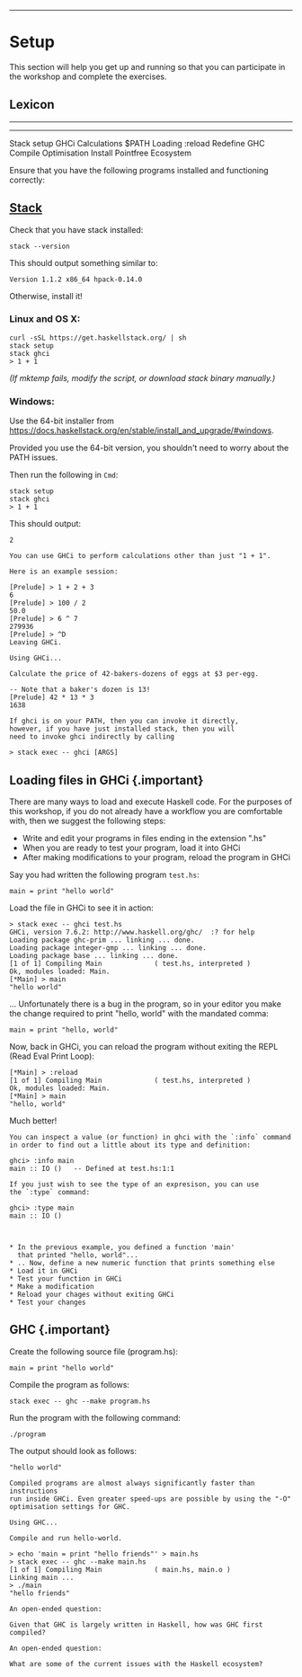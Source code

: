 
----

Setup
=====

This section will help you get up and running so that you
can participate in the workshop and complete the exercises.

## Lexicon

-----------       -------------     ------------
-----------       -------------     ------------
Stack             setup             GHCi
Calculations      $PATH             Loading
:reload           Redefine          GHC
Compile           Optimisation      Install
Pointfree         Ecosystem

<div class="important">
Ensure that you have the following programs installed and functioning correctly:

## [Stack](https://docs.haskellstack.org/en/stable/README/)

Check that you have stack installed:

```shell
stack --version
```

This should output something similar to:

    Version 1.1.2 x86_64 hpack-0.14.0

Otherwise, install it!

### Linux and OS X:

```shell
curl -sSL https://get.haskellstack.org/ | sh
stack setup
stack ghci
> 1 + 1
```

_(If mktemp fails, modify the script, or download stack binary manually.)_

### Windows:

Use the 64-bit installer from <https://docs.haskellstack.org/en/stable/install_and_upgrade/#windows>.

Provided you use the 64-bit version, you shouldn't need to worry about the PATH issues.

Then run the following in `Cmd`:

```shell
stack setup
stack ghci
> 1 + 1
```

This should output:

    2

</div>

```real
You can use GHCi to perform calculations other than just "1 + 1".

Here is an example session:

[Prelude] > 1 + 2 + 3
6
[Prelude] > 100 / 2
50.0
[Prelude] > 6 ^ 7
279936
[Prelude] > ^D
Leaving GHCi.
```

```instruction
Using GHCi...

Calculate the price of 42-bakers-dozens of eggs at $3 per-egg.
```

```answer
-- Note that a baker's dozen is 13!
[Prelude] 42 * 13 * 3
1638
```

```note
If ghci is on your PATH, then you can invoke it directly,
however, if you have just installed stack, then you will
need to invoke ghci indirectly by calling

> stack exec -- ghci [ARGS]

```


## Loading files in GHCi {.important}

There are many ways to load and execute Haskell code. For the purposes of this workshop,
if you do not already have a workflow you are comfortable with, then we suggest the
following steps:

* Write and edit your programs in files ending in the extension ".hs"
* When you are ready to test your program, load it into GHCi
* After making modifications to your program, reload the program in GHCi

Say you had written the following program `test.hs`:

~~~{data-language=haskell data-filter=./resources/scripts/check.sh}
main = print "hello world"
~~~

Load the file in GHCi to see it in action:

```shell
> stack exec -- ghci test.hs
GHCi, version 7.6.2: http://www.haskell.org/ghc/  :? for help
Loading package ghc-prim ... linking ... done.
Loading package integer-gmp ... linking ... done.
Loading package base ... linking ... done.
[1 of 1] Compiling Main             ( test.hs, interpreted )
Ok, modules loaded: Main.
[*Main] > main
"hello world"
```

... Unfortunately there is a bug in the program, so in your editor you
make the change required to print "hello, world" with the mandated comma:

~~~{data-language=haskell data-filter=./resources/scripts/check.sh}
main = print "hello, world"
~~~

Now, back in GHCi, you can reload the program without exiting the
REPL (Read Eval Print Loop):

```shell
[*Main] > :reload
[1 of 1] Compiling Main             ( test.hs, interpreted )
Ok, modules loaded: Main.
[*Main] > main
"hello, world"
```

Much better!

```real
You can inspect a value (or function) in ghci with the `:info` command
in order to find out a little about its type and definition:

ghci> :info main
main :: IO ()   -- Defined at test.hs:1:1

If you just wish to see the type of an expresison, you can use
the `:type` command:

ghci> :type main
main :: IO ()
```

```instruction


* In the previous example, you defined a function 'main'
  that printed "hello, world"...
* .. Now, define a new numeric function that prints something else
* Load it in GHCi
* Test your function in GHCi
* Make a modification
* Reload your chages without exiting GHCi
* Test your changes
```

## GHC {.important}

Create the following source file (program.hs):

~~~{data-language="haskell"}
main = print "hello world"
~~~

Compile the program as follows:

```shell
stack exec -- ghc --make program.hs
```

Run the program with the following command:

```shell
./program
```

The output should look as follows:

```text
"hello world"
```

```real
Compiled programs are almost always significantly faster than instructions
run inside GHCi. Even greater speed-ups are possible by using the "-O"
optimisation settings for GHC.
```

```instruction
Using GHC...

Compile and run hello-world.
```

```answer
> echo 'main = print "hello friends"' > main.hs
> stack exec -- ghc --make main.hs
[1 of 1] Compiling Main             ( main.hs, main.o )
Linking main ...
> ./main
"hello friends"
```

```open
An open-ended question:

Given that GHC is largely written in Haskell, how was GHC first compiled?
```

```open
An open-ended question:

What are some of the current issues with the Haskell ecosystem?
```
